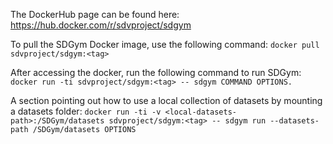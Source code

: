 The DockerHub page can be found here: https://hub.docker.com/r/sdvproject/sdgym

To pull the SDGym Docker image, use the following command: `docker pull sdvproject/sdgym:<tag>`

After accessing the docker, run the following command to run SDGym: `docker run -ti sdvproject/sdgym:<tag> -- sdgym COMMAND OPTIONS.`

A section pointing out how to use a local collection of datasets by mounting a datasets folder: `docker run -ti -v <local-datasets-path>:/SDGym/datasets sdvproject/sdgym:<tag> -- sdgym run --datasets-path /SDGym/datasets OPTIONS`